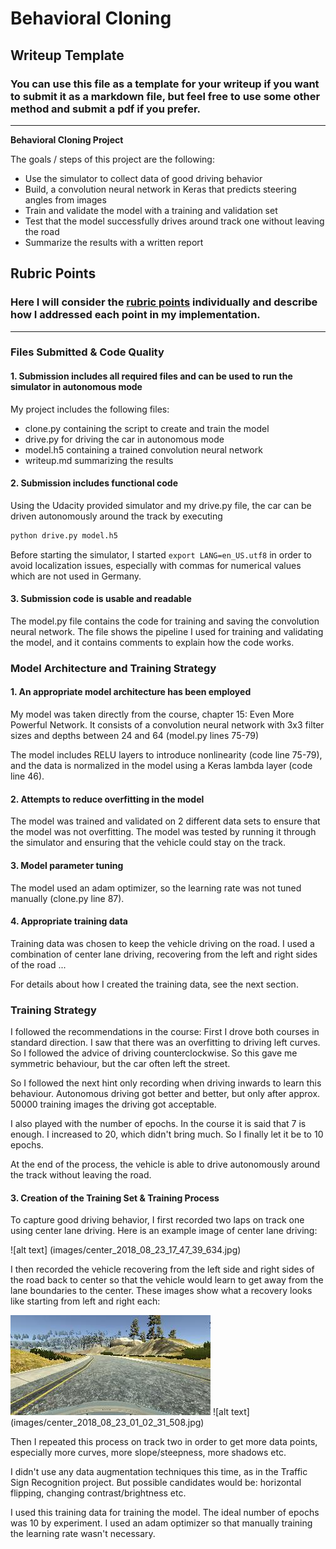 # **Behavioral Cloning** 

## Writeup Template

### You can use this file as a template for your writeup if you want to submit it as a markdown file, but feel free to use some other method and submit a pdf if you prefer.

---

**Behavioral Cloning Project**

The goals / steps of this project are the following:
* Use the simulator to collect data of good driving behavior
* Build, a convolution neural network in Keras that predicts steering angles from images
* Train and validate the model with a training and validation set
* Test that the model successfully drives around track one without leaving the road
* Summarize the results with a written report


[//]: # (Image References)

[image1]: ./examples/placeholder.png "Model Visualization"
[image2]: ./examples/placeholder.png "Grayscaling"
[image3]: ./examples/placeholder_small.png "Recovery Image"
[image4]: ./examples/placeholder_small.png "Recovery Image"
[image5]: ./examples/placeholder_small.png "Recovery Image"
[image6]: ./examples/placeholder_small.png "Normal Image"
[image7]: ./examples/placeholder_small.png "Flipped Image"

## Rubric Points
### Here I will consider the [rubric points](https://review.udacity.com/#!/rubrics/432/view) individually and describe how I addressed each point in my implementation.  

---
### Files Submitted & Code Quality

#### 1. Submission includes all required files and can be used to run the simulator in autonomous mode

My project includes the following files:
* clone.py containing the script to create and train the model
* drive.py for driving the car in autonomous mode
* model.h5 containing a trained convolution neural network 
* writeup.md  summarizing the results

#### 2. Submission includes functional code
Using the Udacity provided simulator and my drive.py file, the car can be driven autonomously around the track by executing 
```sh
python drive.py model.h5
```
Before starting the simulator, I started ```export LANG=en_US.utf8``` in order to avoid localization issues, especially with commas for numerical values which are not used in Germany.

#### 3. Submission code is usable and readable

The model.py file contains the code for training and saving the convolution neural network. The file shows the pipeline I used for training and validating the model, and it contains comments to explain how the code works.

### Model Architecture and Training Strategy

#### 1. An appropriate model architecture has been employed

My model was taken directly from the course, chapter 15: Even More Powerful Network. It consists of a convolution neural network with 3x3 filter sizes and depths between 24 and 64 (model.py lines 75-79) 

The model includes RELU layers to introduce nonlinearity (code line 75-79), and the data is normalized in the model using a Keras lambda layer (code line 46). 

#### 2. Attempts to reduce overfitting in the model

The model was trained and validated on 2 different data sets to ensure that the model was not overfitting. The model was tested by running it through the simulator and ensuring that the vehicle could stay on the track.

#### 3. Model parameter tuning

The model used an adam optimizer, so the learning rate was not tuned manually (clone.py line 87).

#### 4. Appropriate training data

Training data was chosen to keep the vehicle driving on the road. I used a combination of center lane driving, recovering from the left and right sides of the road ... 

For details about how I created the training data, see the next section. 

### Training Strategy

I followed the recommendations in the course: First I drove both courses in standard direction. I saw that there was an overfitting to driving left curves. So I followed the advice of driving counterclockwise. So this gave me symmetric behaviour, but the car often left the street.

So I followed the next hint only recording when driving inwards to learn this behaviour. Autonomous driving got better and better, but only after approx. 50000 training images the driving got acceptable.

I also played with the number of epochs. In the course it is said that 7 is enough. I increased to 20, which didn't bring much. So I finally let it be to 10 epochs.

At the end of the process, the vehicle is able to drive autonomously around the track without leaving the road.



#### 3. Creation of the Training Set & Training Process

To capture good driving behavior, I first recorded two laps on track one using center lane driving. Here is an example image of center lane driving:

![alt text] (images/center_2018_08_23_17_47_39_634.jpg)

I then recorded the vehicle recovering from the left side and right sides of the road back to center so that the vehicle would learn to get away from the lane boundaries to the center. These images show what a recovery looks like starting from left and right each:

![alt text](images/center_2018_08_23_01_02_39_405.jpg)
![alt text] (images/center_2018_08_23_01_02_31_508.jpg)

Then I repeated this process on track two in order to get more data points, especially more curves, more slope/steepness, more shadows etc.

I didn't use any data augmentation techniques this time, as in the Traffic Sign Recognition project. But possible candidates would be: horizontal flipping, changing contrast/brightness etc.


I used this training data for training the model. The ideal number of epochs was 10 by experiment. I used an adam optimizer so that manually training the learning rate wasn't necessary.
